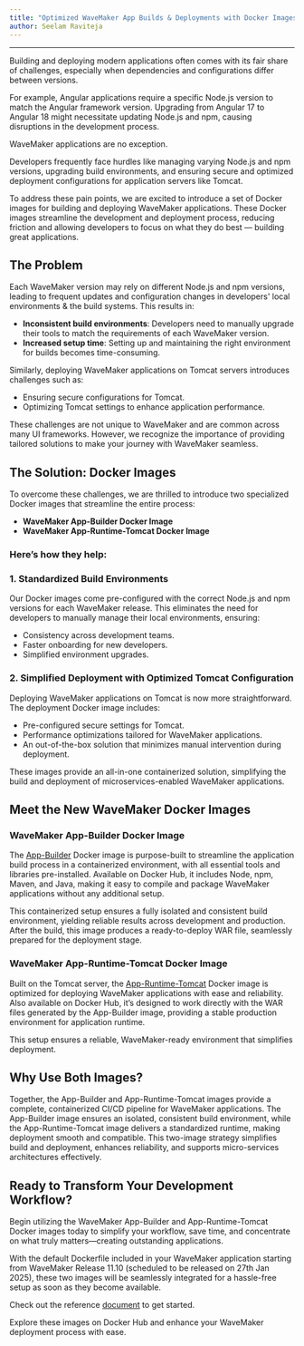 ```yaml
---
title: "Optimized WaveMaker App Builds & Deployments with Docker Images"
author: Seelam Raviteja
---
```

---

Building and deploying modern applications often comes with its fair share of challenges, especially when dependencies and configurations differ between versions.

For example, Angular applications require a specific Node.js version to match the Angular framework version. Upgrading from Angular 17 to Angular 18 might necessitate updating Node.js and npm, causing disruptions in the development process.

WaveMaker applications are no exception.

Developers frequently face hurdles like managing varying Node.js and npm versions, upgrading build environments, and ensuring secure and optimized deployment configurations for application servers like Tomcat.

To address these pain points, we are excited to introduce a set of Docker images for building and deploying WaveMaker applications. These Docker images streamline the development and deployment process, reducing friction and allowing developers to focus on what they do best — building great applications.

<!-- truncate -->

## The Problem

Each WaveMaker version may rely on different Node.js and npm versions, leading to frequent updates and configuration changes in developers' local environments & the build systems. This results in:

- **Inconsistent build environments**: Developers need to manually upgrade their tools to match the requirements of each WaveMaker version.
- **Increased setup time**: Setting up and maintaining the right environment for builds becomes time-consuming.

Similarly, deploying WaveMaker applications on Tomcat servers introduces challenges such as:

- Ensuring secure configurations for Tomcat.
- Optimizing Tomcat settings to enhance application performance.

These challenges are not unique to WaveMaker and are common across many UI frameworks. However, we recognize the importance of providing tailored solutions to make your journey with WaveMaker seamless.

## The Solution: Docker Images

To overcome these challenges, we are thrilled to introduce two specialized Docker images that streamline the entire process:

- **WaveMaker App-Builder Docker Image**
- **WaveMaker App-Runtime-Tomcat Docker Image**

### Here’s how they help:

### 1. Standardized Build Environments

Our Docker images come pre-configured with the correct Node.js and npm versions for each WaveMaker release. This eliminates the need for developers to manually manage their local environments, ensuring:

- Consistency across development teams.
- Faster onboarding for new developers.
- Simplified environment upgrades.

### 2. Simplified Deployment with Optimized Tomcat Configuration

Deploying WaveMaker applications on Tomcat is now more straightforward. The deployment Docker image includes:

- Pre-configured secure settings for Tomcat.
- Performance optimizations tailored for WaveMaker applications.
- An out-of-the-box solution that minimizes manual intervention during deployment.

These images provide an all-in-one containerized solution, simplifying the build and deployment of microservices-enabled WaveMaker applications.

## Meet the New WaveMaker Docker Images

### WaveMaker App-Builder Docker Image

The [App-Builder](https://hub.docker.com/r/wavemakerapp/app-builder) Docker image is purpose-built to streamline the application build process in a containerized environment, with all essential tools and libraries pre-installed. Available on Docker Hub, it includes Node, npm, Maven, and Java, making it easy to compile and package WaveMaker applications without any additional setup.

This containerized setup ensures a fully isolated and consistent build environment, yielding reliable results across development and production. After the build, this image produces a ready-to-deploy WAR file, seamlessly prepared for the deployment stage.

### WaveMaker App-Runtime-Tomcat Docker Image

Built on the Tomcat server, the [App-Runtime-Tomcat](https://hub.docker.com/r/wavemakerapp/app-runtime-tomcat) Docker image is optimized for deploying WaveMaker applications with ease and reliability. Also available on Docker Hub, it’s designed to work directly with the WAR files generated by the App-Builder image, providing a stable production environment for application runtime.

This setup ensures a reliable, WaveMaker-ready environment that simplifies deployment.

## Why Use Both Images?

Together, the App-Builder and App-Runtime-Tomcat images provide a complete, containerized CI/CD pipeline for WaveMaker applications. The App-Builder image ensures an isolated, consistent build environment, while the App-Runtime-Tomcat image delivers a standardized runtime, making deployment smooth and compatible. This two-image strategy simplifies build and deployment, enhances reliability, and supports micro-services architectures effectively.

## Ready to Transform Your Development Workflow?

Begin utilizing the WaveMaker App-Builder and App-Runtime-Tomcat Docker images today to simplify your workflow, save time, and concentrate on what truly matters—creating outstanding applications.

With the default Dockerfile included in your WaveMaker application starting from WaveMaker Release 11.10 (scheduled to be released on 27th Jan 2025), these two images will be seamlessly integrated for a hassle-free setup as soon as they become available.

Check out the reference [document](https://docs.wavemaker.com/learn/app-development/deployment/build-with-docker) to get started.

Explore these images on Docker Hub and enhance your WaveMaker deployment process with ease.
